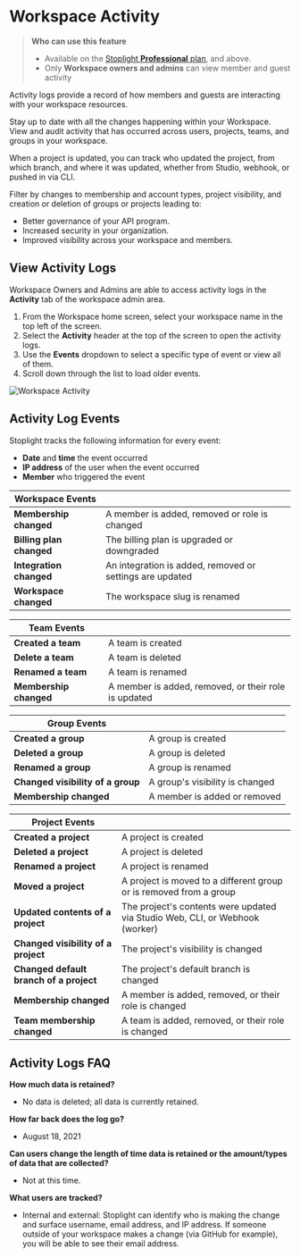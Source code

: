 # Workspace Activity

> **Who can use this feature**
>
> - Available on the [Stoplight **Professional** plan](https://stoplight.io/pricing/), and above.
> - Only **Workspace owners and admins** can view member and guest activity

Activity logs provide a record of how members and guests are interacting with your workspace resources.

Stay up to date with all the changes happening within your Workspace. View and audit activity that has occurred across users, projects, teams, and groups in your workspace. 

When a project is updated, you can track who updated the project, from which branch, and where it was updated, whether from Studio, webhook, or pushed in via CLI. 

Filter by changes to membership and account types, project visibility, and creation or deletion of groups or projects leading to:

- Better governance of your API program.
- Increased security in your organization.
- Improved visibility across your workspace and members.

## View Activity Logs

Workspace Owners and Admins are able to access activity logs in the **Activity** tab of the workspace admin area.

1. From the Workspace home screen, select your workspace name in the top left of the screen.
2. Select the **Activity** header at the top of the screen to open the activity logs.
3. Use the **Events** dropdown to select a specific type of event or view all of them.
4. Scroll down through the list to load older events.

![Workspace Activity](https://stoplight.io/api/v1/projects/cHJqOjI/images/1LU7lcRDa1U)

## Activity Log Events

Stoplight tracks the following information for every event:

- **Date** and **time** the event occurred
- **IP address** of the user when the event occurred
- **Member** who triggered the event

| Workspace Events         |                                                          |
| ------------------------ | -------------------------------------------------------- |
| **Membership changed**   | A member is added, removed or role is changed            |
| **Billing plan changed** | The billing plan is upgraded or downgraded                |
| **Integration changed**  | An integration is added, removed or settings are updated |
| **Workspace changed**    | The workspace slug is renamed                            |

| Team Events             |                                       |
| ----------------------- | ------------------------------------- |
| **Created a team**      |  A team is created                    |
| **Delete a team**       | A team is deleted                     |
| **Renamed a team**      | A team is renamed                     |
| **Membership changed**  | A member is added, removed, or their role is updated |

| Group Events                      |                                               |
| --------------------------------- | --------------------------------------------- |
| **Created a group**               | A group is created                            |
| **Deleted a group**               | A group is deleted                            |
| **Renamed a group**               | A group is renamed                            |
| **Changed visibility of a group** | A group's visibility is changed               |
| **Membership changed**            | A member is added or removed |

| Project Events                          |                                                                    |
| --------------------------------------- | ------------------------------------------------------------------ |
| **Created a project**                   | A project is created                                               |
| **Deleted a project**                   | A project is deleted                                               |
| **Renamed a project**                   | A project is renamed                                               |
| **Moved a project**                     | A project is moved to a different group or is removed from a group |
| **Updated contents of a project**                     | The project's contents were updated via Studio Web, CLI, or Webhook (worker) |
| **Changed visibility of a project**     | The project's visibility is changed                                |
| **Changed default branch of a project** | The project's default branch is changed                            |
| **Membership changed**                  | A member is added, removed, or their role is changed                      |
| **Team membership changed**             | A team is added, removed, or their role is changed                      |


## Activity Logs FAQ

**How much data is retained?**

- No data is deleted; all data is currently retained.

**How far back does the log go?**

- August 18, 2021

**Can users change the length of time data is retained or the amount/types of data that are collected?**

- Not at this time.

**What users are tracked?**

- Internal and external: Stoplight can identify who is making the change and surface username, email address, and IP address. If someone outside of your workspace makes a change (via GitHub for example), you will be able to see their email address. 

